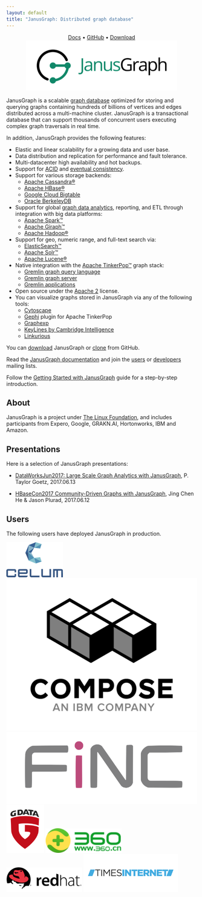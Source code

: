 ```yaml
---
layout: default
title: "JanusGraph: Distributed graph database"
---
```


<center>
  <a href="http://docs.janusgraph.org/latest/">Docs</a> &bull;
  <a href="https://github.com/JanusGraph/janusgraph/">GitHub</a> &bull;
  <a href="https://github.com/JanusGraph/janusgraph/releases/">Download</a><br />
  <img class="janusgraph" src="images/janusgraph.png" />
</center>

JanusGraph is a scalable [graph
database](http://en.wikipedia.org/wiki/Graph_database) optimized for storing and
querying graphs containing hundreds of billions of vertices and edges
distributed across a multi-machine cluster. JanusGraph is a transactional
database that can support thousands of concurrent users executing complex graph
traversals in real time.

In addition, JanusGraph provides the following features:

* Elastic and linear scalability for a growing data and user base.
* Data distribution and replication for performance and fault tolerance.
* Multi-datacenter high availability and hot backups.
* Support for [ACID](http://en.wikipedia.org/wiki/ACID) and
  [eventual consistency](http://en.wikipedia.org/wiki/Eventual_consistency).
* Support for various storage backends:
  * [Apache Cassandra®](http://cassandra.apache.org)
  * [Apache HBase®](http://hbase.apache.org)
  * [Google Cloud Bigtable](https://cloud.google.com/bigtable)
  * [Oracle BerkeleyDB](http://www.oracle.com/technetwork/database/berkeleydb/overview/index-093405.html)
* Support for global [graph data analytics](http://tinkerpop.apache.org/docs/3.2.4/reference/#graphcomputer), reporting, and ETL through integration with big data
  platforms:
  * [Apache Spark™](http://spark.apache.org)
  * [Apache Giraph™](http://giraph.apache.org)
  * [Apache Hadoop®](http://hadoop.apache.org)
* Support for geo, numeric range, and full-text search via:
  * [ElasticSearch™](http://www.elasticsearch.org)
  * [Apache Solr™](http://lucene.apache.org/solr)
  * [Apache Lucene®](http://lucene.apache.org)
* Native integration with the [Apache TinkerPop™](http://tinkerpop.apache.org) graph stack:
  * [Gremlin graph query language](http://tinkerpop.apache.org/docs/3.2.4/reference/#traversal)
  * [Gremlin graph server](http://tinkerpop.apache.org/docs/3.2.4/reference/#gremlin-server)
  * [Gremlin applications](http://tinkerpop.apache.org/docs/3.2.4/reference/#gremlin-applications)
* Open source under the [Apache 2](http://www.apache.org/licenses/LICENSE-2.0.html) license.
* You can visualize graphs stored in JanusGraph via any of the following tools:
  * [Cytoscape](http://www.cytoscape.org/)
  * [Gephi](http://tinkerpop.apache.org/docs/current/reference/#gephi-plugin)
    plugin for Apache TinkerPop
  * [Graphexp](https://github.com/bricaud/graphexp)
  * [KeyLines by Cambridge Intelligence](https://cambridge-intelligence.com/visualizing-janusgraph-new-titandb-fork/)
  * [Linkurious](https://doc.linkurio.us/ogma/latest/tutorials/janusgraph/)

You can [download](https://github.com/JanusGraph/janusgraph/releases) JanusGraph
or [clone](https://github.com/JanusGraph/janusgraph) from GitHub.

Read the [JanusGraph documentation](http://docs.janusgraph.org/latest) and join the
[users](https://groups.google.com/group/janusgraph-users) or
[developers](https://groups.google.com/group/janusgraph-dev) mailing lists.

Follow the [Getting Started with JanusGraph](http://docs.janusgraph.org/latest/getting-started.html) guide for a step-by-step introduction.

## <a name="about"></a>About

JanusGraph is a project under [The Linux
Foundation](https://www.linux.com/blog/Linux-Foundation-welcomes-JanusGraph),
and includes participants from Expero, Google, GRAKN.AI, Hortonworks, IBM and Amazon.

## Presentations
Here is a selection of JanusGraph presentations:

* [DataWorksJun2017: Large Scale Graph Analytics with JanusGraph](https://www.slideshare.net/ptgoetz/large-scale-graph-analytics-with-janusgraph), P. Taylor Goetz, 2017.06.13

* [HBaseCon2017 Community-Driven Graphs with JanusGraph](https://www.slideshare.net/HBaseCon/communitydriven-graphs-with-janusgraph-77117443), Jing Chen He & Jason Plurad, 2017.06.12

## <a name="users"></a>Users

The following users have deployed JanusGraph in production.

<a href="https://www.celum.com/en/graph-driven-and-reactive-architecture" class="logo"><img src="images/logos/celum.png" alt="celum" class="logo" style="width: 150px"></a>
<a href="https://www.compose.com/databases/janusgraph" class="logo"><img src="images/logos/compose.png" alt="Compose" class="logo"></a>
<a href="https://finc.com" class="logo"><img src="images/logos/finc.png" alt="FiNC" class="logo"></a>
<a href="https://gdatasoftware.com" class="logo"><img src="images/logos/gdata.png" alt="G DATA" class="logo" style="width: 100px"></a>
<a href="https://www.360.cn" class="logo"><img src="images/logos/qihoo_360.png" alt="Qihoo 360" class="logo" style="width: 200px"></a>
<a href="https://www.redhat.com" class="logo"><img src="images/logos/redhat.png" alt="Red Hat" class="logo" style="width: 200px"></a>
<a href="http://denmarkblog.timesinternet.in/blogs/graph/times-internet-is-using-janusgraph-as-main-database-in-cms-for-all-newsrooms/articleshow/63709837.cms" class="logo"><img src="images/logos/timesinternet.png" alt="Times Internet" class="logo" style="width: 250px"></a>
